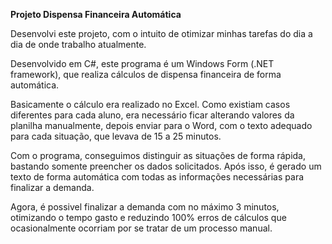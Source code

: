 **Projeto Dispensa Financeira Automática**

Desenvolvi este projeto, com o intuito de otimizar minhas tarefas do dia a dia de onde trabalho atualmente.

Desenvolvido em C#, este programa é um Windows Form (.NET framework), que realiza cálculos de dispensa financeira de forma automática.

Basicamente o cálculo era realizado no Excel. Como existiam casos diferentes para cada aluno, era necessário ficar alterando valores da planilha manualmente, depois enviar para o Word, com o texto adequado para cada situação, que levava de 15 a 25 minutos.

Com o programa, conseguimos distinguir as situações de forma rápida, bastando somente preencher os dados solicitados. Após isso, é gerado um texto de forma automática com todas as informações necessárias para finalizar a demanda.

Agora, é possivel finalizar a demanda com no máximo 3 minutos, otimizando o tempo gasto e reduzindo 100% erros de cálculos que ocasionalmente ocorriam por se tratar de um processo manual.

